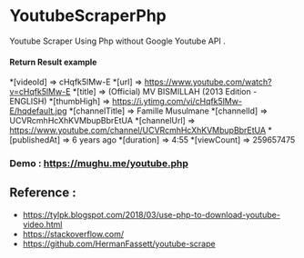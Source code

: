 # YoutubeScraperPhp
Youtube Scraper Using Php without Google Youtube API .

#### Return Result example

*[videoId] => cHqfk5lMw-E
*[url] => https://www.youtube.com/watch?v=cHqfk5lMw-E
*[title] => (Official) MV BISMILLAH (2013 Edition - ENGLISH)
*[thumbHigh] => https://i.ytimg.com/vi/cHqfk5lMw-E/hqdefault.jpg
*[channelTitle] => Famille Musulmane
*[channelId] => UCVRcmhHcXhKVMbupBbrEtUA
*[channelUrl] => https://www.youtube.com/channel/UCVRcmhHcXhKVMbupBbrEtUA
*[publishedAt] => 6 years ago
*[duration] => 4:55
*[viewCount] => 259657475

### Demo : https://mughu.me/youtube.php

## Reference : 
* https://tylpk.blogspot.com/2018/03/use-php-to-download-youtube-video.html
* https://stackoverflow.com/
* https://github.com/HermanFassett/youtube-scrape
